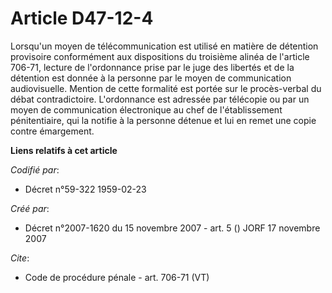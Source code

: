 # Article D47-12-4

Lorsqu'un moyen de télécommunication est utilisé en matière de détention provisoire conformément aux dispositions du
troisième alinéa de l'article 706-71, lecture de l'ordonnance prise par le juge des libertés et de la détention est donnée à
la personne par le moyen de communication audiovisuelle. Mention de cette formalité est portée sur le procès-verbal du débat
contradictoire. L'ordonnance est adressée par télécopie ou par un moyen de communication électronique au chef de
l'établissement pénitentiaire, qui la notifie à la personne détenue et lui en remet une copie contre émargement.

**Liens relatifs à cet article**

_Codifié par_:

  - Décret n°59-322 1959-02-23

_Créé par_:

  - Décret n°2007-1620 du 15 novembre 2007 - art. 5 () JORF 17 novembre 2007

_Cite_:

  - Code de procédure pénale - art. 706-71 (VT)
